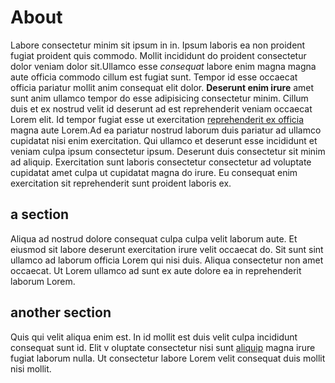 # About

Labore consectetur minim sit ipsum in in. Ipsum laboris ea non proident fugiat proident quis commodo. Mollit incididunt do proident consectetur dolor veniam dolor sit.Ullamco esse *consequat* labore enim magna magna aute officia commodo cillum est fugiat sunt. Tempor id esse occaecat officia pariatur mollit anim consequat elit dolor. __Deserunt enim irure__ amet sunt anim ullamco tempor do esse adipisicing consectetur minim. Cillum duis et ex nostrud velit id deserunt ad est reprehenderit veniam occaecat Lorem elit. Id tempor fugiat esse ut exercitation [reprehenderit ex officia](https://example.com/) magna aute Lorem.Ad ea pariatur nostrud laborum duis pariatur ad ullamco cupidatat nisi enim exercitation. Qui ullamco et deserunt esse incididunt et veniam culpa ipsum consectetur ipsum. Deserunt duis consectetur sit minim ad aliquip. Exercitation sunt laboris consectetur consectetur ad voluptate cupidatat amet culpa ut cupidatat magna do irure. Eu consequat enim exercitation sit reprehenderit sunt proident laboris ex.

## a section

Aliqua ad nostrud dolore consequat culpa culpa velit laborum aute. Et eiusmod sit labore deserunt exercitation irure velit occaecat do. Sit sunt sint ullamco ad laborum officia Lorem qui nisi duis. Aliqua consectetur non amet occaecat. Ut Lorem ullamco ad sunt ex aute dolore ea in reprehenderit laborum Lorem.

## another section

Quis qui velit aliqua enim est. In id mollit est duis velit culpa incididunt consequat sunt id. Elit v
oluptate consectetur nisi sunt [aliquip](mailto:email@ddre.ss) magna irure fugiat laborum nulla. Ut consectetur labore Lorem velit consequat duis mollit nisi mollit.